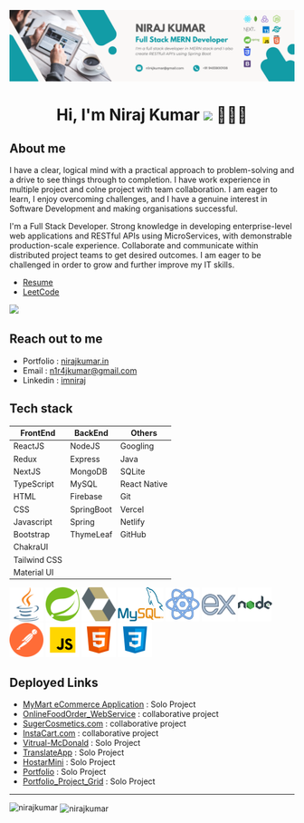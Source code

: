![Niraj Kumar](https://raw.githubusercontent.com/im-niraj/im-niraj/master/github%20banner.png)


<h1 align="center">Hi, I'm Niraj Kumar <img src="https://media.giphy.com/media/hvRJCLFzcasrR4ia7z/giphy.gif" width="35"> 🧑🏻‍💻</h1>






About me
---

I have a clear, logical mind with a practical approach to problem-solving and a drive to see things through to completion. I have work experience in multiple project and colne project with team collaboration. I am eager to learn, I enjoy overcoming challenges, and I have a genuine interest in Software Development and making organisations successful.

I'm a Full Stack Developer. Strong knowledge in developing enterprise-level web applications and RESTful APIs using MicroServices, with demonstrable production-scale experience. Collaborate and communicate within distributed project teams to get desired outcomes. I am eager to be challenged in order to grow and further improve my IT skills.

- [Resume](https://drive.google.com/file/d/1cGJVoKuHwTJkNrNQH0rX268G4Wsx9Is5/view)
- [LeetCode](https://leetcode.com/niraj-kumar/)

![](https://leetcard.jacoblin.cool/niraj-kumar)


Reach out to me
---

- Portfolio : [nirajkumar.in](https://www.nirajkumar.in)
- Email : [n1r4jkumar@gmail.com](mailto:nirajkumar.nxt@gmail.com)
- Linkedin : [imniraj](https://www.linkedin.com/in/imniraj/)



Tech stack
---
<table>
  <thead>
    <tr>
      <th>FrontEnd</th>
      <th>BackEnd</th>
      <th>Others</th>
    </tr>
  </thead>
  <tbody>
    <tr>
      <td>
        ReactJS
      </td>
      <td>
        NodeJS
      </td>
      <td>
        Googling
      </td>
    </tr>
    <tr>
      <td>
        Redux
      </td>
      <td>
        Express
      </td>
      <td>
        Java
      </td>
    </tr>
    <tr>
      <td>
        NextJS
      </td>
      <td>
        MongoDB
      </td>
      <td>
        SQLite
      </td>
    </tr>
    <tr>
      <td>
        TypeScript
      </td>
      <td>
        MySQL
      </td>
      <td>
        React Native
      </td>
    </tr>
    <tr>
      <td>
        HTML
      </td>
      <td>
        Firebase
      </td>
      <td>
        Git
      </td>
    </tr>
    <tr>
      <td>
        CSS
      </td>
      <td>
        SpringBoot
      </td>
      <td>
        Vercel
      </td>
    </tr>
    <tr>
      <td>
        Javascript
      </td>
      <td>
        Spring
      </td>
      <td>
        Netlify
      </td>
    </tr>
    <tr>
      <td>
        Bootstrap
      </td>
      <td>
        ThymeLeaf
      </td>
      <td>
        GitHub
      </td>
    </tr>
    <tr>
      <td>
        ChakraUI
      </td>
      <td>
      </td>
      <td>
      </td>
    </tr>
    <tr>
      <td>
        Tailwind CSS
      </td>
       <td>
      </td>
      <td>
      </td>
    </tr>
    <tr>
      <td>
        Material UI
      </td>
       <td>
      </td>
      <td>
      </td>
    </tr>
  </tbody>
 </table>


<div>
<img width="60px" height="60px" src="https://github.com/im-niraj/im-niraj/blob/master/java-icon.svg"/>
<img width="60px" height="60px" src="https://github.com/im-niraj/im-niraj/blob/master/spring.png"/>
<img width="60px" height="60px" src="https://github.com/im-niraj/im-niraj/blob/master/hibernate.svg"/>
<img width="80px" height="60px" src="https://github.com/im-niraj/im-niraj/blob/master/MySQL.png"/>
<img width="60px" height="60px" src="https://github.com/im-niraj/im-niraj/blob/master/react-80.png"/>
<img width="60px" heigth="60px" src="https://github.com/im-niraj/im-niraj/blob/master/express-js-80.png" />
<img width="60px" height="60px" src="https://github.com/im-niraj/im-niraj/blob/master/nodejs-96.png"/>
<img width="60px" height="60px" src="https://github.com/im-niraj/im-niraj/blob/master/postman.svg"/>
<img width="60px" height="60px" src="https://github.com/im-niraj/im-niraj/blob/master/js.svg"/>
<img width="60px" height="60px" src="https://github.com/im-niraj/im-niraj/blob/master/html.svg"/>
<img width="60px" height="60px" src="https://github.com/im-niraj/im-niraj/blob/master/css.svg"/>

</div>


Deployed Links
---
- [MyMart eCommerce Application](https://github.com/im-niraj/Ecommerce_SpringBoot-React)  :  Solo Project
- [OnlineFoodOrder_WebService](https://github.com/roshan93190/Online_Food_Application)  :  collaborative project
- [SugerCosmetics.com](https://melodic-malabi-d69a87.netlify.app/)  :  collaborative project
- [InstaCart.com](https://glowing-kashata-fe5a26.netlify.app/)  :  collaborative project
- [Vitrual-McDonald](https://mcdonand-s.netlify.app/)  :  Solo Project
- [TranslateApp](https://lighthearted-blancmange-371c59.netlify.app/)  :  Solo Project
- [HostarMini](https://celadon-melomakarona-5432da.netlify.app/)  :  Solo Project
- [Portfolio](https://www.nirajkumar.in)  :  Solo Project
- [Portfolio_Project_Grid](https://portfolio-project-niraj.netlify.app/)  :  Solo Project



---


<p><img align="left" src="https://github-readme-stats.vercel.app/api/top-langs?username=im-niraj&show_icons=true&locale=en&layout=compact&theme=tokyonight"alt="nirajkumar" /></p>
<p>&nbsp;<img align="center" src="https://github-readme-stats.vercel.app/api?username=im-niraj&show_icons=true&locale=en&theme=tokyonight" alt="nirajkumar"/></p>
<br/>

<!-- <a href="https://github.com/im-niraj/github-readme-activity-graph"><img alt="Niraj's Activity Graph" src="https://activity-graph.herokuapp.com/graph?username=im-niraj&bg_color=0D1117&color=5BCDEC&line=5BCDEC&point=FFFFFF&hide_border=true" /></a> -->





